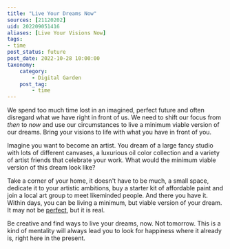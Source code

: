 ```yaml
---
title: "Live Your Dreams Now"
sources: [21120202]
uid: 202209051416
aliases: [Live Your Visions Now]
tags:
- time
post_status: future
post_date: 2022-10-28 10:00:00
taxonomy:
    category:
        - Digital Garden
    post_tag:
        - time
---
```


We spend too much time lost in an imagined, perfect future and often disregard what we have right in front of us. We need to shift our focus from *then* to *now* and use our circumstances to live a minimum viable version of our dreams. Bring your visions to life with what you have in front of you.

Imagine you want to become an artist. You dream of a large fancy studio with lots of different canvases, a luxurious oil color collection and a variety of artist friends that celebrate your work. What would the minimum viable version of this dream look like?

Take a corner of your home, it doesn't have to be much, a small space, dedicate it to your artistic ambitions, buy a starter kit of affordable paint and join a local art group to meet likeminded people. And there you have it. Within days, you can be living a minimum, but viable version of your dream. It may not be [perfect](./perfection-is-an-illusion.md), but it is real. 

Be creative and find ways to live your dreams, now. Not tomorrow. This is a kind of mentality will always lead you to look for happiness where it already is, right here in the present.